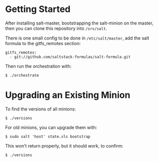 Getting Started
===============

After installing salt-master, bootstrapping the salt-minion on the master, then you can clone this repository into `/srv/salt`.

There is one small config to be done in `/etc/salt/master`, add the salt formula to the gitfs_remotes section:

    gitfs_remotes:
      - git://github.com/saltstack-formulas/salt-formula.git

Then run the orchestration with:

    $ ./orchestrate

Upgrading an Existing Minion
============================

To find the versions of all minions:

    $ ./versions

For old minions, you can upgrade them with:

    $ sudo salt 'host' state.sls bootstrap

This won't return properly, but it should work, to confirm:

    $ ./versions
